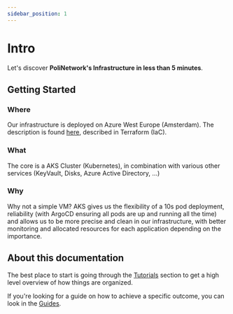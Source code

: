 ```yaml
---
sidebar_position: 1
---
```


# Intro

Let's discover **PoliNetwork's Infrastructure in less than 5 minutes**.

## Getting Started

### Where

Our infrastructure is deployed on Azure West Europe (Amsterdam).
The description is found [here](https://github.com/polinetworkorg/terraform), described in Terraform (IaC).

### What

The core is a AKS Cluster (Kubernetes), in combination with various other services (KeyVault, Disks, Azure Active Directory, ...)

### Why

Why not a simple VM?
AKS gives us the flexibility of a 10s pod deployment, reliability (with ArgoCD ensuring all pods are up and running all the time) and allows us to be more precise and clean in our infrastructure, with better monitoring and allocated resources for each application depending on the importance.  

## About this documentation

The best place to start is going through the [Tutorials](./Tutorials/setup) section to get a high level overview of how things are organized.

If you're looking for a guide on how to achieve a specific outcome, you can look in the [Guides](./Guides/Adding%20a%20Secret).
  
